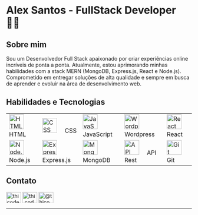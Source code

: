 # Alex Santos - FullStack Developer 🧑‍💻

## Sobre mim
Sou um Desenvolvedor Full Stack apaixonado por criar experiências online incríveis de ponta a ponta. Atualmente, estou aprimorando minhas habilidades com a stack MERN (MongoDB, Express.js, React e Node.js). Comprometido em entregar soluções de alta qualidade e sempre em busca de aprender e evoluir na área de desenvolvimento web.

## Habilidades e Tecnologias

<table>
  <tbody>
    <tr>
      <td>
        <img
          src="https://img.icons8.com/color/48/000000/html-5.png"
          height="40"
          alt="HTML"
        />
        <img width="12" /> HTML
      </td>
      <td>
        <img
          src="https://img.icons8.com/color/48/000000/css3.png"
          height="40"
          alt="CSS"
        />
        <img width="12" /> CSS
      </td>
      <td>
        <img
          src="https://img.icons8.com/color/48/000000/javascript.png"
          height="40"
          alt="JavaScript"
        />
        <img width="12" /> JavaScript
      </td>
      <td>
        <img
          src="https://img.icons8.com/color/48/000000/wordpress.png"
          height="40"
          alt="Wordpress"
        />
        <img width="12" /> Wordpress
      </td>
      <td>
        <img
          src="https://img.icons8.com/plasticine/48/000000/react.png"
          alt="React"
          width="40"
          height="40"
        />
        <img width="12" /> React
      </td>
    </tr>
    <tr>
      <td>
        <img
          src="https://img.icons8.com/color/48/000000/nodejs.png"
          height="40"
          alt="Node.js"
        />
        <img width="12" /> Node.js
      </td>
      <td>
        <img
          src="https://img.icons8.com/color/48/000000/express.png"
          height="40"
          alt="Express.js"
        />
        <img width="12" /> Express.js
      </td>
      <td>
        <img
          src="https://img.icons8.com/color/48/000000/mongodb.png"
          height="40"
          alt="MongoDB"
        />
        <img width="12" /> MongoDB
      </td>
      <td>
        <img
          src="https://img.icons8.com/doodle/48/000000/api.png"
          height="40"
          alt="API Rest"
        />
        <img width="12" /> API Rest
      </td>
      <td>
        <img
          src="https://img.icons8.com/color/48/000000/git.png"
          height="40"
          alt="Git"
        />
        <img width="12" /> Git
      </td>
    </tr>
  </tbody>
</table>

## Contato

<p align="left">
<a href="https://linkedin.com/in/thicode" target="blank"><img align="center" src="https://raw.githubusercontent.com/rahuldkjain/github-profile-readme-generator/master/src/images/icons/Social/linked-in-alt.svg" alt="thicode" height="30" width="40" /></a>
<a href="https://instagram.com/thi.code" target="blank"><img align="center" src="https://raw.githubusercontent.com/rahuldkjain/github-profile-readme-generator/master/src/images/icons/Social/instagram.svg" alt="thi.code" height="30" width="40" /></a>
<a href="https://www.youtube.com/c/@thicode.channel" target="blank"><img align="center" src="https://raw.githubusercontent.com/rahuldkjain/github-profile-readme-generator/master/src/images/icons/Social/youtube.svg" alt="@thicode.channel" height="30" width="40" /></a>
</p>
<hr/>
